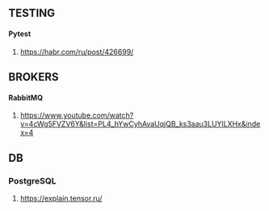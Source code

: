 ## TESTING

#### Pytest
1. https://habr.com/ru/post/426699/


## BROKERS

#### RabbitMQ
1. https://www.youtube.com/watch?v=4cWg5FVZV6Y&list=PL4_hYwCyhAvaUqjQB_ks3aau3LUYlLXHx&index=4


## DB

### PostgreSQL
1. https://explain.tensor.ru/
